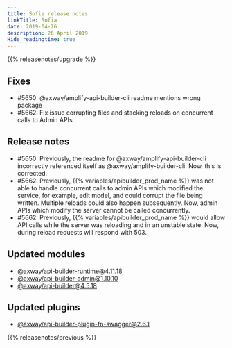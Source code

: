 ```yaml
---
title: Sofia release notes
linkTitle: Sofia
date: 2019-04-26
description: 26 April 2019
Hide_readingtime: true
---
```


{{% releasenotes/upgrade %}}
## Fixes

* #5650: @axway/amplify-api-builder-cli readme mentions wrong package
* #5662: Fix issue corrupting files and stacking reloads on concurrent calls to Admin APIs

## Release notes

* #5650: Previously, the readme for @axway/amplify-api-builder-cli incorrectly referenced itself as @axway/amplify-builder-cli. Now, this is corrected.
* #5662: Previously, {{% variables/apibuilder_prod_name %}} was not able to handle concurrent calls to admin APIs which modified the service, for example, edit model, and could corrupt the file being written. Multiple reloads could also happen subsequently. Now, admin APIs which modify the server cannot be called concurrently.
* #5662: Previously, {{% variables/apibuilder_prod_name %}} would allow API calls while the server was reloading and in an unstable state. Now, during reload requests will respond with 503.

## Updated modules

* [@axway/api-builder-runtime@4.11.18](https://www.npmjs.com/package/@axway/api-builder-runtime/v/4.11.18)
* [@axway/api-builder-admin@1.10.10](https://www.npmjs.com/package/@axway/api-builder-admin/v/1.10.10)
* [@axway/api-builder@4.5.18](https://www.npmjs.com/package/@axway/api-builder/v/4.5.18)

## Updated plugins

* [@axway/api-builder-plugin-fn-swagger@2.6.1](https://www.npmjs.com/package/@axway/api-builder-plugin-fn-swagger/v/2.6.1)

{{% releasenotes/previous %}}
